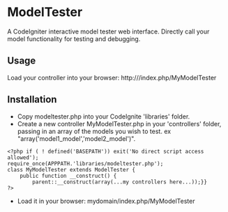 # ModelTester
A CodeIgniter interactive model tester web interface. Directly call your model functionality for testing and debugging.

## Usage
Load your controller into your browser: http://<mydomain>/index.php/MyModelTester


## Installation
* Copy modeltester.php into your CodeIgnite 'libraries' folder. 
* Create a new controller MyModelTester.php in your 'controllers' folder, passing in an array of the models you wish to test. ex "array('model1_model','model2_model')".
```
<?php if ( ! defined('BASEPATH')) exit('No direct script access allowed');
require_once(APPPATH.'libraries/modeltester.php');
class MyModelTester extends ModelTester {
    public function __construct() {
        parent::__construct(array(...my controllers here...));}}
?>
```
* Load it in your browser:  mydomain/index.php/MyModelTester
